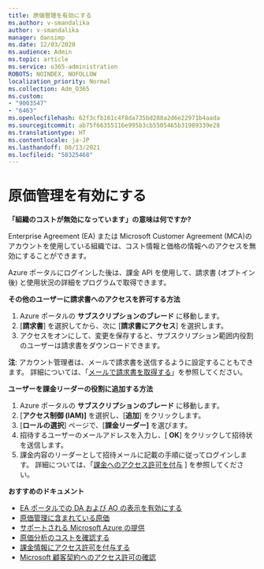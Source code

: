 ```yaml
---
title: 原価管理を有効にする
ms.author: v-smandalika
author: v-smandalika
manager: dansimp
ms.date: 12/03/2020
ms.audience: Admin
ms.topic: article
ms.service: o365-administration
ROBOTS: NOINDEX, NOFOLLOW
localization_priority: Normal
ms.collection: Adm_O365
ms.custom:
- "9003547"
- "6463"
ms.openlocfilehash: 62f3cfb161c4f8da735bd288a2d6e22971b4aada
ms.sourcegitcommit: ab75f66355116e995b3cb5505465b31989339e28
ms.translationtype: HT
ms.contentlocale: ja-JP
ms.lasthandoff: 08/13/2021
ms.locfileid: "58325468"
---
```

# <a name="enable-cost-management"></a>原価管理を有効にする

**「組織のコストが無効になっています」の意味は何ですか?**

Enterprise Agreement (EA) または Microsoft Customer Agreement (MCA)のアカウントを使用している組織では、コスト情報と価格の情報へのアクセスを無効にすることができます。

Azure ポータルにログインした後は、課金 API を使用して、請求書 (オプトイン後) と使用状況の詳細をプログラムで取得できます。

**その他のユーザーに請求書へのアクセスを許可する方法**

1. Azure ポータルの **サブスクリプションのブレード** に移動します。
2. [**請求書**] を選択してから、次に [**請求書にアクセス**] を選択します。
3. アクセスをオンにして、変更を保存すると、サブスクリプション範囲内役割のユーザーは請求書をダウンロードできます。

**注**: アカウント管理者は、メールで請求書を送信するように設定することもできます。 詳細については、「[メールで請求書を取得する](https://docs.microsoft.com/azure/cost-management-billing/manage/download-azure-invoice-daily-usage-date??)」を参照してください。

**ユーザーを課金リーダーの役割に追加する方法**

1. Azure ポータルの **サブスクリプションのブレード** に移動します。
2. [**アクセス制御 (IAM)]** を選択し、[**追加**] をクリックします。
3. [**ロールの選択**] ページで、[**課金リーダー]** を選びます。
4. 招待するユーザーのメールアドレスを入力し、[ **OK**] をクリックして招待状を送信します。
5. 課金内容のリーダーとして招待メールに記載の手順に従ってログインします。 詳細については、「[課金へのアクセス許可を付与](https://docs.microsoft.com/azure/cost-management-billing/manage/manage-billing-access?WT.mc_id=Portal-Microsoft_Azure_Support#opt-in) ] を参照してください。

**おすすめのドキュメント**

- [EA ポータルでの DA および AO の表示を有効にする](https://docs.microsoft.com/azure/cost-management-billing/costs/assign-access-acm-data?WT.mc_id=Portal-Microsoft_Azure_Support#enable-access-to-costs-in-the-ea-portal)
- [原価管理に含まれている原価](https://docs.microsoft.com/azure/cost-management-billing/costs/understand-cost-mgt-data?WT.mc_id=Portal-Microsoft_Azure_Support#costs-included-in-cost-management)
- [サポートされる Microsoft Azure の提供](https://docs.microsoft.com/azure/cost-management-billing/costs/understand-cost-mgt-data?WT.mc_id=Portal-Microsoft_Azure_Support#supported-microsoft-azure-offers)
- [原価分析のコストを確認する](https://docs.microsoft.com/azure/cost-management-billing/costs/quick-acm-cost-analysis?WT.mc_id=Portal-Microsoft_Azure_Support&tabs=azure-portal#review-costs-in-cost-analysis)
- [課金情報にアクセス許可を付与する](https://docs.microsoft.com/azure/cost-management-billing/manage/manage-billing-access?WT.mc_id=Portal-Microsoft_Azure_Support)
- [Microsoft 顧客契約へのアクセス許可の確認](https://docs.microsoft.com/azure/cost-management-billing/manage/download-azure-invoice-daily-usage-date??WT.mc_id=Portal-Microsoft_Azure_Support#check-access-to-a-microsoft-customer-agreement)






